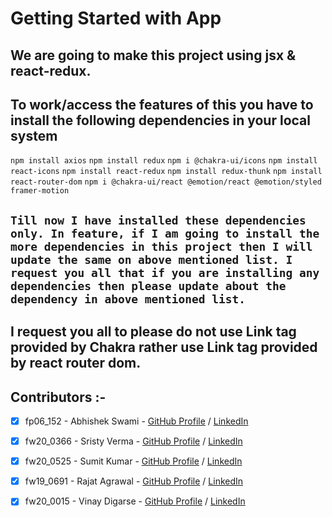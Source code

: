 # Getting Started with  App


## We are  going to make this project using jsx & react-redux.

## To work/access the features of this  you have to install the following dependencies in your local system

 `npm install axios`
 `npm install redux`
 `npm i @chakra-ui/icons`
 `npm install react-icons`
 `npm install react-redux`
 `npm install redux-thunk`
 `npm install react-router-dom`
 `npm i @chakra-ui/react @emotion/react @emotion/styled framer-motion`

## `Till now I have installed these dependencies only. In feature, if I am going to install the more dependencies in this project then I will update the same on above mentioned list. I request you all that if you are installing any dependencies then please update about the dependency in above mentioned list.`


## I request you all to please do not use Link tag provided by Chakra rather use Link tag provided by react router dom.



## Contributors :-

- [x] fp06_152 - Abhishek Swami - [GitHub Profile]() / [LinkedIn]()
- [x] fw20_0366 - Sristy Verma - [GitHub Profile]() / [LinkedIn]()
- [x] fw20_0525 - Sumit Kumar - [GitHub Profile]() / [LinkedIn]()
- [x] fw19_0691 - Rajat Agrawal - [GitHub Profile](https://github.com/agrawalrajat310) / [LinkedIn](https://www.linkedin.com/in/rajatagrawal310/)
- [x] fw20_0015 - Vinay Digarse - [GitHub Profile]() / [LinkedIn]()


